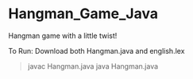 # Hangman_Game_Java
Hangman game with a little twist!

To Run:
Download both Hangman.java and english.lex
>javac Hangman.java
>java Hangman.java
